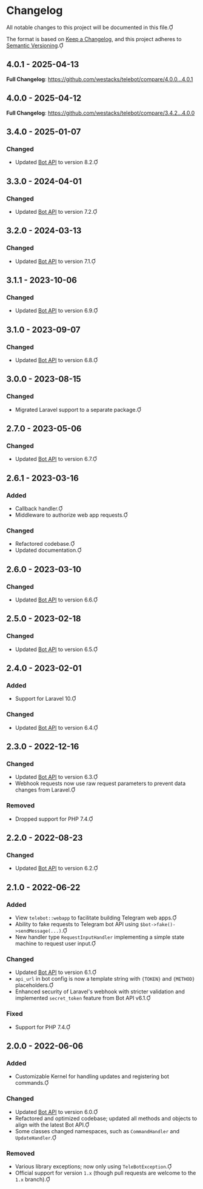# Changelog

All notable changes to this project will be documented in this file.

The format is based on [Keep a Changelog](https://keepachangelog.com/en/1.1.0/), and this project adheres to [Semantic Versioning](https://semver.org/spec/v2.0.0.html).

## 4.0.1 - 2025-04-13

**Full Changelog**: https://github.com/westacks/telebot/compare/4.0.0...4.0.1

## 4.0.0 - 2025-04-12

**Full Changelog**: https://github.com/westacks/telebot/compare/3.4.2...4.0.0

## 3.4.0 - 2025-01-07

### Changed

- Updated [Bot API](https://core.telegram.org/bots/api) to version 8.2.

## 3.3.0 - 2024-04-01

### Changed

- Updated [Bot API](https://core.telegram.org/bots/api) to version 7.2.

## 3.2.0 - 2024-03-13

### Changed

- Updated [Bot API](https://core.telegram.org/bots/api) to version 7.1.

## 3.1.1 - 2023-10-06

### Changed

- Updated [Bot API](https://core.telegram.org/bots/api) to version 6.9.

## 3.1.0 - 2023-09-07

### Changed

- Updated [Bot API](https://core.telegram.org/bots/api) to version 6.8.

## 3.0.0 - 2023-08-15

### Changed

- Migrated Laravel support to a separate package.

## 2.7.0 - 2023-05-06

### Changed

- Updated [Bot API](https://core.telegram.org/bots/api) to version 6.7.

## 2.6.1 - 2023-03-16

### Added

- Callback handler.
- Middleware to authorize web app requests.

### Changed

- Refactored codebase.
- Updated documentation.

## 2.6.0 - 2023-03-10

### Changed

- Updated [Bot API](https://core.telegram.org/bots/api) to version 6.6.

## 2.5.0 - 2023-02-18

### Changed

- Updated [Bot API](https://core.telegram.org/bots/api) to version 6.5.

## 2.4.0 - 2023-02-01

### Added

- Support for Laravel 10.

### Changed

- Updated [Bot API](https://core.telegram.org/bots/api) to version 6.4.

## 2.3.0 - 2022-12-16

### Changed

- Updated [Bot API](https://core.telegram.org/bots/api) to version 6.3.
- Webhook requests now use raw request parameters to prevent data changes from Laravel.

### Removed

- Dropped support for PHP 7.4.

## 2.2.0 - 2022-08-23

### Changed

- Updated [Bot API](https://core.telegram.org/bots/api) to version 6.2.

## 2.1.0 - 2022-06-22

### Added

- View `telebot::webapp` to facilitate building Telegram web apps.
- Ability to fake requests to Telegram bot API using `$bot->fake()->sendMessage(...)`.
- New handler type `RequestInputHandler` implementing a simple state machine to request user input.

### Changed

- Updated [Bot API](https://core.telegram.org/bots/api) to version 6.1.
- `api_url` in bot config is now a template string with `{TOKEN}` and `{METHOD}` placeholders.
- Enhanced security of Laravel's webhook with stricter validation and implemented `secret_token` feature from Bot API v6.1.

### Fixed

- Support for PHP 7.4.

## 2.0.0 - 2022-06-06

### Added

- Customizable Kernel for handling updates and registering bot commands.

### Changed

- Updated [Bot API](https://core.telegram.org/bots/api) to version 6.0.
- Refactored and optimized codebase; updated all methods and objects to align with the latest Bot API.
- Some classes changed namespaces, such as `CommandHandler` and `UpdateHandler`.

### Removed

- Various library exceptions; now only using `TeleBotException`.
- Official support for version `1.x` (though pull requests are welcome to the `1.x` branch).
